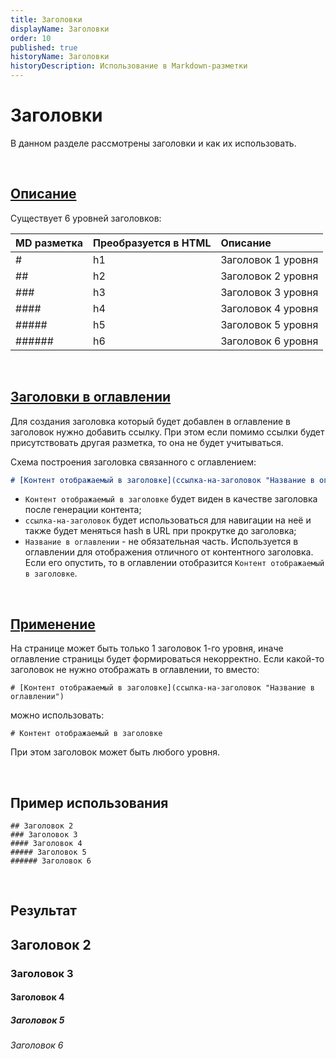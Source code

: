 ```yaml
---
title: Заголовки
displayName: Заголовки
order: 10
published: true
historyName: Заголовки
historyDescription: Использование в Markdown-разметки
---
```


# Заголовки
В данном разделе рассмотрены заголовки и как их использовать.

<br/>

## [Описание](description)
Существует 6 уровней заголовков:

| MD разметка | Преобразуется в HTML | Описание           |
|:------------|:---------------------|:-------------------|
| #           | h1                   | Заголовок 1 уровня |
| ##          | h2                   | Заголовок 2 уровня |
| ###         | h3                   | Заголовок 3 уровня |
| ####        | h4                   | Заголовок 4 уровня |
| #####       | h5                   | Заголовок 5 уровня |
| ######      | h6                   | Заголовок 6 уровня |

<br/>

## [Заголовки в оглавлении](heading-in-table-of-contents)
Для создания заголовка который будет добавлен в оглавление в заголовок нужно добавить ссылку. При этом если помимо ссылки будет
присутствовать другая разметка, то она не будет учитываться.

Схема построения заголовка связанного с оглавлением:
```md
# [Контент отображаемый в заголовке](ссылка-на-заголовок "Название в оглавлении")
```

- `Контент отображаемый в заголовке` будет виден в качестве заголовка после генерации контента;
- `ссылка-на-заголовок` будет использоваться для навигации на неё и также будет меняться hash в URL при прокрутке до заголовка;
- `Название в оглавлении` - не обязательная часть. Используется в оглавлении для отображения отличного от контентного заголовка.
Если его опустить, то в оглавлении отобразится `Контент отображаемый в заголовке`.

<br/>

## [Применение](using)
На странице может быть только 1 заголовок 1-го уровня, иначе оглавление страницы будет формироваться некорректно.
Если какой-то заголовок не нужно отображать в оглавлении, то вместо:
```
# [Контент отображаемый в заголовке](ссылка-на-заголовок "Название в оглавлении")
```
можно использовать:
```
# Контент отображаемый в заголовке
```
При этом заголовок может быть любого уровня.

<br/>

## Пример использования

```
## Заголовок 2
### Заголовок 3
#### Заголовок 4
##### Заголовок 5
###### Заголовок 6
```

<br/>

## Результат

## Заголовок 2
### Заголовок 3
#### Заголовок 4
##### Заголовок 5
###### Заголовок 6

